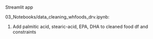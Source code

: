 Streamlit app

03_Notebooks/data_cleaning_whfoods_drv.ipynb:
1) Add palmitic acid, stearic-acid, EPA, DHA to cleaned food df and constraints